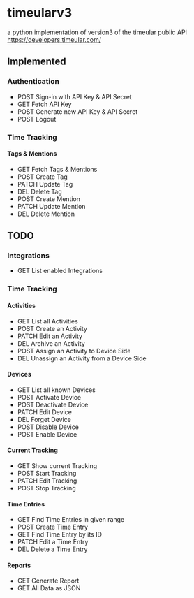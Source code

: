 # timeularv3

a python implementation of version3 of the timeular public API https://developers.timeular.com/

## Implemented
### Authentication
- POST Sign-in with API Key & API Secret
- GET Fetch API Key
- POST Generate new API Key & API Secret
- POST Logout

### Time Tracking
#### Tags & Mentions
- GET Fetch Tags & Mentions
- POST Create Tag
- PATCH Update Tag
- DEL Delete Tag
- POST Create Mention
- PATCH Update Mention
- DEL Delete Mention


## TODO

### Integrations
- GET List enabled Integrations

### Time Tracking
#### Activities
- GET List all Activities
- POST Create an Activity
- PATCH Edit an Activity
- DEL Archive an Activity
- POST Assign an Activity to Device Side
- DEL Unassign an Activity from a Device Side

#### Devices
- GET List all known Devices
- POST Activate Device
- POST Deactivate Device
- PATCH Edit Device
- DEL Forget Device
- POST Disable Device
- POST Enable Device

#### Current Tracking
- GET Show current Tracking
- POST Start Tracking
- PATCH Edit Tracking
- POST Stop Tracking

#### Time Entries
- GET Find Time Entries in given range
- POST Create Time Entry
- GET Find Time Entry by its ID
- PATCH Edit a Time Entry
- DEL Delete a Time Entry

#### Reports
- GET Generate Report
- GET All Data as JSON
